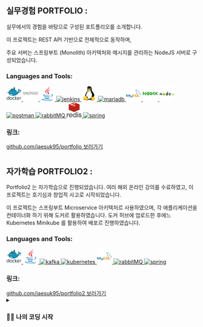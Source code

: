 <h2 align="left">실무경험 PORTFOLIO :</h2>
<p>실무에서의 경험을 바탕으로 구성된 포트폴리오를 소개합니다.</p> 
<p>이 프로젝트는 REST API 기반으로 전체적으로 동작하며,</p> 
<p>주요 서버는 스프링부트 (Monolith) 아키텍처와 메시지를 관리하는 NodeJS 서버로 구성되었습니다.</p>

<h3 align="left">Languages and Tools:</h3>
    <p align="left"> <a href="https://www.docker.com/" target="_blank" rel="noreferrer"> 
        <img src="https://raw.githubusercontent.com/devicons/devicon/master/icons/docker/docker-original-wordmark.svg" alt="docker" width="40" height="40"/> </a> <a href="https://expressjs.com" target="_blank" rel="noreferrer"> 
        <img src="https://raw.githubusercontent.com/devicons/devicon/master/icons/express/express-original-wordmark.svg" alt="express" width="40" height="40"/> </a> <a href="https://www.java.com" target="_blank" rel="noreferrer"> 
        <img src="https://raw.githubusercontent.com/devicons/devicon/master/icons/java/java-original.svg" alt="java" width="40" height="40"/> </a> <a href="https://www.jenkins.io" target="_blank" rel="noreferrer"> 
        <img src="https://www.vectorlogo.zone/logos/jenkins/jenkins-icon.svg" alt="jenkins" width="40" height="40"/> </a> <a href="https://www.linux.org/" target="_blank" rel="noreferrer">
        <img src="https://raw.githubusercontent.com/devicons/devicon/master/icons/linux/linux-original.svg" alt="linux" width="40" height="40"/> </a> <a href="https://mariadb.org/" target="_blank" rel="noreferrer">
        <img src="https://www.vectorlogo.zone/logos/mariadb/mariadb-icon.svg" alt="mariadb" width="40" height="40"/> </a> <a href="https://www.mysql.com/" target="_blank" rel="noreferrer"> 
        <img src="https://raw.githubusercontent.com/devicons/devicon/master/icons/mysql/mysql-original-wordmark.svg" alt="mysql" width="40" height="40"/> </a> <a href="https://www.nginx.com" target="_blank" rel="noreferrer"> 
        <img src="https://raw.githubusercontent.com/devicons/devicon/master/icons/nginx/nginx-original.svg" alt="nginx" width="40" height="40"/> </a> <a href="https://nodejs.org" target="_blank" rel="noreferrer"> 
        <img src="https://raw.githubusercontent.com/devicons/devicon/master/icons/nodejs/nodejs-original-wordmark.svg" alt="nodejs" width="40" height="40"/> </a> <a href="https://postman.com" target="_blank" rel="noreferrer"> 
        <img src="https://www.vectorlogo.zone/logos/getpostman/getpostman-icon.svg" alt="postman" width="40" height="40"/> </a> <a href="https://www.rabbitmq.com" target="_blank" rel="noreferrer"> 
        <img src="https://www.vectorlogo.zone/logos/rabbitmq/rabbitmq-icon.svg" alt="rabbitMQ" width="40" height="40"/> </a> <a href="https://redis.io" target="_blank" rel="noreferrer"> 
        <img src="https://raw.githubusercontent.com/devicons/devicon/master/icons/redis/redis-original-wordmark.svg" alt="redis" width="40" height="40"/> </a> <a href="https://spring.io/" target="_blank" rel="noreferrer"> 
        <img src="https://www.vectorlogo.zone/logos/springio/springio-icon.svg" alt="spring" width="40" height="40"/> </a> </p>
        
<h3 align="left">링크:</h3>       
<a href="https://github.com/jaesuk95/portfolio-powerpoint-pdf/blob/main/230410-jaesuklee-portfolio.pdf">github.com/jaesuk95/portfolio 보러가기</a>



#
<h2 align="left">자가학습 PORTFOLIO2 :</h2>

<p>Portfolio2 는 자가학습으로 진행되었습니다. 여러 해외 온라인 강의를 수료하였고, 이 프로젝트는 호기심과 창업적 사고로 시작되었습니다.</p>
<p>이 프로젝트는 스프링부트 Microservice 아키텍처르 사용하였으며, 각 애플리케이션을 컨테이너화 하기 위해 도커르 활용하였습니다. 도커 허브에 업로드한 후에느 Kubernetes Minikube 를 활용하여 배포르 진행하였습니다. </p>

<h3 align="left">Languages and Tools:</h3>
       <p align="left"> <a href="https://www.docker.com/" target="_blank" rel="noreferrer"> 
        <img src="https://raw.githubusercontent.com/devicons/devicon/master/icons/docker/docker-original-wordmark.svg" alt="docker" width="40" height="40"/> </a> <a href="https://www.java.com" target="_blank" rel="noreferrer"> 
        <img src="https://raw.githubusercontent.com/devicons/devicon/master/icons/java/java-original.svg" alt="java" width="40" height="40"/> </a> <a href="https://kafka.apache.org/" target="_blank" rel="noreferrer"> 
        <img src="https://www.vectorlogo.zone/logos/apache_kafka/apache_kafka-icon.svg" alt="kafka" width="40" height="40"/> </a> <a href="https://kubernetes.io" target="_blank" rel="noreferrer"> 
        <img src="https://www.vectorlogo.zone/logos/kubernetes/kubernetes-icon.svg" alt="kubernetes" width="40" height="40"/> </a> <a href="https://www.mysql.com/" target="_blank" rel="noreferrer"> 
        <img src="https://raw.githubusercontent.com/devicons/devicon/master/icons/mysql/mysql-original-wordmark.svg" alt="mysql" width="40" height="40"/> </a> <a href="https://www.rabbitmq.com" target="_blank" rel="noreferrer"> 
        <img src="https://www.vectorlogo.zone/logos/rabbitmq/rabbitmq-icon.svg" alt="rabbitMQ" width="40" height="40"/> </a> <a href="https://spring.io/" target="_blank" rel="noreferrer"> 
        <img src="https://www.vectorlogo.zone/logos/springio/springio-icon.svg" alt="spring" width="40" height="40"/> </a> </p>

<h3 align="left">링크:</h3>       
<a href="https://github.com/jaesuk95/portfolio-powerpoint-pdf/blob/main/230410-jaesuklee-portfolio.pdf">github.com/jaesuk95/portfolio2 보러가기</a>

<details>
 <summary><h3>👨‍💻 나의 코딩 시작</h3></summary>
   I started my coding journey started with full of curisority...
</details>
